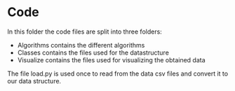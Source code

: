 # Code

In this folder the code files are split into three folders:

- Algorithms contains the different algorithms
- Classes contains the files used for the datastructure
- Visualize contains the files used for visualizing the obtained data

The file load.py is used once to read from the data csv files and convert it to our data structure.
